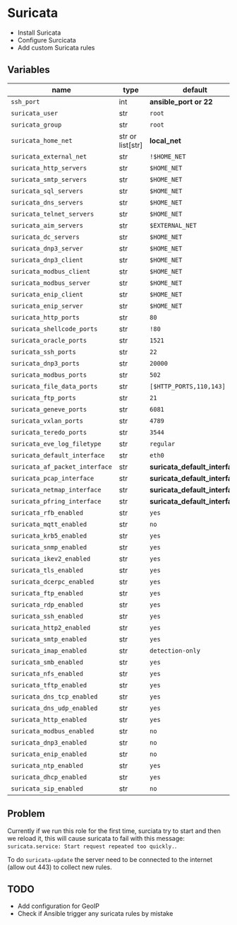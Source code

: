 # Suricata

- Install Suricata
- Configure Surcicata
- Add custom Suricata rules

## Variables

| name                           | type             | default                        | description |
| ---                            | ---              | ---                            | ---         |
| `ssh_port`                     | int              | **ansible_port or 22**         |             |
| `suricata_user`                | str              | `root`                         |             |
| `suricata_group`               | str              | `root`                         |             |
| `suricata_home_net`            | str or list[str] | **local_net**                  |             |
| `suricata_external_net`        | str              | `!$HOME_NET`                   |             |
| `suricata_http_servers`        | str              | `$HOME_NET`                    |             |
| `suricata_smtp_servers`        | str              | `$HOME_NET`                    |             |
| `suricata_sql_servers`         | str              | `$HOME_NET`                    |             |
| `suricata_dns_servers`         | str              | `$HOME_NET`                    |             |
| `suricata_telnet_servers`      | str              | `$HOME_NET`                    |             |
| `suricata_aim_servers`         | str              | `$EXTERNAL_NET`                |             |
| `suricata_dc_servers`          | str              | `$HOME_NET`                    |             |
| `suricata_dnp3_server`         | str              | `$HOME_NET`                    |             |
| `suricata_dnp3_client`         | str              | `$HOME_NET`                    |             |
| `suricata_modbus_client`       | str              | `$HOME_NET`                    |             |
| `suricata_modbus_server`       | str              | `$HOME_NET`                    |             |
| `suricata_enip_client`         | str              | `$HOME_NET`                    |             |
| `suricata_enip_server`         | str              | `$HOME_NET`                    |             |
| `suricata_http_ports`          | str              | `80`                           |             |
| `suricata_shellcode_ports`     | str              | `!80`                          |             |
| `suricata_oracle_ports`        | str              | `1521`                         |             |
| `suricata_ssh_ports`           | str              | `22`                           |             |
| `suricata_dnp3_ports`          | str              | `20000`                        |             |
| `suricata_modbus_ports`        | str              | `502`                          |             |
| `suricata_file_data_ports`     | str              | `[$HTTP_PORTS,110,143]`        |             |
| `suricata_ftp_ports`           | str              | `21`                           |             |
| `suricata_geneve_ports`        | str              | `6081`                         |             |
| `suricata_vxlan_ports`         | str              | `4789`                         |             |
| `suricata_teredo_ports`        | str              | `3544`                         |             |
| `suricata_eve_log_filetype`    | str              | `regular`                      |             |
| `suricata_default_interface`   | str              | `eth0`                         |             |
| `suricata_af_packet_interface` | str              | **suricata_default_interface** |             |
| `suricata_pcap_interface`      | str              | **suricata_default_interface** |             |
| `suricata_netmap_interface`    | str              | **suricata_default_interface** |             |
| `suricata_pfring_interface`    | str              | **suricata_default_interface** |             |
| `suricata_rfb_enabled`         | str              | `yes`                          |             |
| `suricata_mqtt_enabled`        | str              | `no`                           |             |
| `suricata_krb5_enabled`        | str              | `yes`                          |             |
| `suricata_snmp_enabled`        | str              | `yes`                          |             |
| `suricata_ikev2_enabled`       | str              | `yes`                          |             |
| `suricata_tls_enabled`         | str              | `yes`                          |             |
| `suricata_dcerpc_enabled`      | str              | `yes`                          |             |
| `suricata_ftp_enabled`         | str              | `yes`                          |             |
| `suricata_rdp_enabled`         | str              | `yes`                          |             |
| `suricata_ssh_enabled`         | str              | `yes`                          |             |
| `suricata_http2_enabled`       | str              | `yes`                          |             |
| `suricata_smtp_enabled`        | str              | `yes`                          |             |
| `suricata_imap_enabled`        | str              | `detection-only`               |             |
| `suricata_smb_enabled`         | str              | `yes`                          |             |
| `suricata_nfs_enabled`         | str              | `yes`                          |             |
| `suricata_tftp_enabled`        | str              | `yes`                          |             |
| `suricata_dns_tcp_enabled`     | str              | `yes`                          |             |
| `suricata_dns_udp_enabled`     | str              | `yes`                          |             |
| `suricata_http_enabled`        | str              | `yes`                          |             |
| `suricata_modbus_enabled`      | str              | `no`                           |             |
| `suricata_dnp3_enabled`        | str              | `no`                           |             |
| `suricata_enip_enabled`        | str              | `no`                           |             |
| `suricata_ntp_enabled`         | str              | `yes`                          |             |
| `suricata_dhcp_enabled`        | str              | `yes`                          |             |
| `suricata_sip_enabled`         | str              | `no`                           |             |

## Problem

Currently if we run this role for the first time, surciata try to start and
then we reload it, this will cause suricata to fail with this message:
`suricata.service: Start request repeated too quickly.`.

To do `suricata-update` the server need to be connected to the internet (allow
out 443) to collect new rules.

## TODO

- Add configuration for GeoIP
- Check if Ansible trigger any suricata rules by mistake
